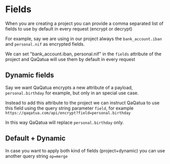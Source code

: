 # Fields

When you are creating a project you can provide a comma separated list of fields to use by default in every
request (encrypt or decrypt)

For example, say we are using in our project always the `bank_account.iban` and `personal.nif` as encrypted fields.

We can set "bank_account.iban, personal.nif" in the `fields` attribute of the project and QaQatua will use them
by default in every request

## Dynamic fields

Say we want QaQatua encrypts a new attribute of a payload, `personal.birthday` for example, but only in an
special use case.

Instead to add this attribute to the project we can instruct QaQatua to use this field using the query string
parameter `field`, for example `https://qaqatua.com/api/encrypt?field=personal.birthday`

In this way QaQatua will replace `personal.birthday` only.

## Default + Dynamic

In case you want to apply both kind of fields (project+dynamic) you can use another query string `op=merge`

